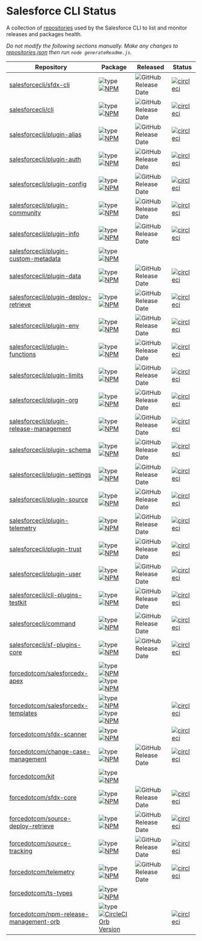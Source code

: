 # Salesforce CLI Status

A collection of [repositories](./repositories.json) used by the Salesforce CLI to list and monitor releases and packages health.

*Do not modify the following sections manually. Make any changes to [repositories.json](./repositories.json) then run `node generateReadme.js`.*

<!-- Repositories -->

| Repository | Package | Released | Status |
|------------|---------|----------|--------|
| [salesforcecli/sfdx-cli](https://github.com/salesforcecli/sfdx-cli) | ![type](https://img.shields.io/badge/%20-aggregator-orange)[![NPM](https://img.shields.io/npm/v/sfdx-cli.svg?label=sfdx-cli)](https://www.npmjs.com/package/sfdx-cli) | ![GitHub Release Date](https://img.shields.io/github/release-date/salesforcecli/sfdx-cli?color=ffc16b&label=%20) | [![circleci](https://circleci.com/gh/salesforcecli/sfdx-cli.svg?style=svg)](https://app.circleci.com/pipelines/github/salesforcecli/sfdx-cli) |
| [salesforcecli/cli](https://github.com/salesforcecli/cli) | ![type](https://img.shields.io/badge/%20-aggregator-orange)[![NPM](https://img.shields.io/npm/v/@salesforce/cli.svg?label=@salesforce/cli)](https://www.npmjs.com/package/@salesforce/cli) | ![GitHub Release Date](https://img.shields.io/github/release-date/salesforcecli/cli?color=ffc16b&label=%20) | [![circleci](https://circleci.com/gh/salesforcecli/cli.svg?style=svg)](https://app.circleci.com/pipelines/github/salesforcecli/cli) |
| [salesforcecli/plugin-alias](https://github.com/salesforcecli/plugin-alias) | ![type](https://img.shields.io/badge/%20-plugin-blue)[![NPM](https://img.shields.io/npm/v/@salesforce/plugin-alias.svg?label=@salesforce/plugin-alias)](https://www.npmjs.com/package/@salesforce/plugin-alias) | ![GitHub Release Date](https://img.shields.io/github/release-date/salesforcecli/plugin-alias?color=ffc16b&label=%20) | [![circleci](https://circleci.com/gh/salesforcecli/plugin-alias.svg?style=svg)](https://app.circleci.com/pipelines/github/salesforcecli/plugin-alias) |
| [salesforcecli/plugin-auth](https://github.com/salesforcecli/plugin-auth) | ![type](https://img.shields.io/badge/%20-plugin-blue)[![NPM](https://img.shields.io/npm/v/@salesforce/plugin-auth.svg?label=@salesforce/plugin-auth)](https://www.npmjs.com/package/@salesforce/plugin-auth) | ![GitHub Release Date](https://img.shields.io/github/release-date/salesforcecli/plugin-auth?color=ffc16b&label=%20) | [![circleci](https://circleci.com/gh/salesforcecli/plugin-auth.svg?style=svg)](https://app.circleci.com/pipelines/github/salesforcecli/plugin-auth) |
| [salesforcecli/plugin-config](https://github.com/salesforcecli/plugin-config) | ![type](https://img.shields.io/badge/%20-plugin-blue)[![NPM](https://img.shields.io/npm/v/@salesforce/plugin-config.svg?label=@salesforce/plugin-config)](https://www.npmjs.com/package/@salesforce/plugin-config) | ![GitHub Release Date](https://img.shields.io/github/release-date/salesforcecli/plugin-config?color=ffc16b&label=%20) | [![circleci](https://circleci.com/gh/salesforcecli/plugin-config.svg?style=svg)](https://app.circleci.com/pipelines/github/salesforcecli/plugin-config) |
| [salesforcecli/plugin-community](https://github.com/salesforcecli/plugin-community) | ![type](https://img.shields.io/badge/%20-plugin-blue)[![NPM](https://img.shields.io/npm/v/@salesforce/plugin-community.svg?label=@salesforce/plugin-community)](https://www.npmjs.com/package/@salesforce/plugin-community) | ![GitHub Release Date](https://img.shields.io/github/release-date/salesforcecli/plugin-community?color=ffc16b&label=%20) | [![circleci](https://circleci.com/gh/salesforcecli/plugin-community.svg?style=svg)](https://app.circleci.com/pipelines/github/salesforcecli/plugin-community) |
| [salesforcecli/plugin-info](https://github.com/salesforcecli/plugin-info) | ![type](https://img.shields.io/badge/%20-plugin-blue)[![NPM](https://img.shields.io/npm/v/@salesforce/plugin-info.svg?label=@salesforce/plugin-info)](https://www.npmjs.com/package/@salesforce/plugin-info) | ![GitHub Release Date](https://img.shields.io/github/release-date/salesforcecli/plugin-info?color=ffc16b&label=%20) | [![circleci](https://circleci.com/gh/salesforcecli/plugin-info.svg?style=svg)](https://app.circleci.com/pipelines/github/salesforcecli/plugin-info) |
| [salesforcecli/plugin-custom-metadata](https://github.com/salesforcecli/plugin-custom-metadata) | ![type](https://img.shields.io/badge/%20-plugin-blue)[![NPM](https://img.shields.io/npm/v/@salesforce/plugin-custom-metadata.svg?label=@salesforce/plugin-custom-metadata)](https://www.npmjs.com/package/@salesforce/plugin-custom-metadata) |  |  |
| [salesforcecli/plugin-data](https://github.com/salesforcecli/plugin-data) | ![type](https://img.shields.io/badge/%20-plugin-blue)[![NPM](https://img.shields.io/npm/v/@salesforce/plugin-data.svg?label=@salesforce/plugin-data)](https://www.npmjs.com/package/@salesforce/plugin-data) | ![GitHub Release Date](https://img.shields.io/github/release-date/salesforcecli/plugin-data?color=ffc16b&label=%20) | [![circleci](https://circleci.com/gh/salesforcecli/plugin-data.svg?style=svg)](https://app.circleci.com/pipelines/github/salesforcecli/plugin-data) |
| [salesforcecli/plugin-deploy-retrieve](https://github.com/salesforcecli/plugin-deploy-retrieve) | ![type](https://img.shields.io/badge/%20-plugin-blue)[![NPM](https://img.shields.io/npm/v/@salesforce/plugin-deploy-retrieve.svg?label=@salesforce/plugin-deploy-retrieve)](https://www.npmjs.com/package/@salesforce/plugin-deploy-retrieve) | ![GitHub Release Date](https://img.shields.io/github/release-date/salesforcecli/plugin-deploy-retrieve?color=ffc16b&label=%20) | [![circleci](https://circleci.com/gh/salesforcecli/plugin-deploy-retrieve.svg?style=svg)](https://app.circleci.com/pipelines/github/salesforcecli/plugin-deploy-retrieve) |
| [salesforcecli/plugin-env](https://github.com/salesforcecli/plugin-env) | ![type](https://img.shields.io/badge/%20-plugin-blue)[![NPM](https://img.shields.io/npm/v/@salesforce/plugin-env.svg?label=@salesforce/plugin-env)](https://www.npmjs.com/package/@salesforce/plugin-env) | ![GitHub Release Date](https://img.shields.io/github/release-date/salesforcecli/plugin-env?color=ffc16b&label=%20) | [![circleci](https://circleci.com/gh/salesforcecli/plugin-env.svg?style=svg)](https://app.circleci.com/pipelines/github/salesforcecli/plugin-env) |
| [salesforcecli/plugin-functions](https://github.com/salesforcecli/plugin-functions) | ![type](https://img.shields.io/badge/%20-plugin-blue)[![NPM](https://img.shields.io/npm/v/@salesforce/plugin-functions.svg?label=@salesforce/plugin-functions)](https://www.npmjs.com/package/@salesforce/plugin-functions) | ![GitHub Release Date](https://img.shields.io/github/release-date/salesforcecli/plugin-functions?color=ffc16b&label=%20) | [![circleci](https://circleci.com/gh/salesforcecli/plugin-functions.svg?style=svg)](https://app.circleci.com/pipelines/github/salesforcecli/plugin-functions) |
| [salesforcecli/plugin-limits](https://github.com/salesforcecli/plugin-limits) | ![type](https://img.shields.io/badge/%20-plugin-blue)[![NPM](https://img.shields.io/npm/v/@salesforce/plugin-limits.svg?label=@salesforce/plugin-limits)](https://www.npmjs.com/package/@salesforce/plugin-limits) | ![GitHub Release Date](https://img.shields.io/github/release-date/salesforcecli/plugin-limits?color=ffc16b&label=%20) | [![circleci](https://circleci.com/gh/salesforcecli/plugin-limits.svg?style=svg)](https://app.circleci.com/pipelines/github/salesforcecli/plugin-limits) |
| [salesforcecli/plugin-org](https://github.com/salesforcecli/plugin-org) | ![type](https://img.shields.io/badge/%20-plugin-blue)[![NPM](https://img.shields.io/npm/v/@salesforce/plugin-org.svg?label=@salesforce/plugin-org)](https://www.npmjs.com/package/@salesforce/plugin-org) | ![GitHub Release Date](https://img.shields.io/github/release-date/salesforcecli/plugin-org?color=ffc16b&label=%20) | [![circleci](https://circleci.com/gh/salesforcecli/plugin-org.svg?style=svg)](https://app.circleci.com/pipelines/github/salesforcecli/plugin-org) |
| [salesforcecli/plugin-release-management](https://github.com/salesforcecli/plugin-release-management) | ![type](https://img.shields.io/badge/%20-plugin-blue)[![NPM](https://img.shields.io/npm/v/@salesforce/plugin-release-management.svg?label=@salesforce/plugin-release-management)](https://www.npmjs.com/package/@salesforce/plugin-release-management) | ![GitHub Release Date](https://img.shields.io/github/release-date/salesforcecli/plugin-release-management?color=ffc16b&label=%20) | [![circleci](https://circleci.com/gh/salesforcecli/plugin-release-management.svg?style=svg)](https://app.circleci.com/pipelines/github/salesforcecli/plugin-release-management) |
| [salesforcecli/plugin-schema](https://github.com/salesforcecli/plugin-schema) | ![type](https://img.shields.io/badge/%20-plugin-blue)[![NPM](https://img.shields.io/npm/v/@salesforce/plugin-schema.svg?label=@salesforce/plugin-schema)](https://www.npmjs.com/package/@salesforce/plugin-schema) | ![GitHub Release Date](https://img.shields.io/github/release-date/salesforcecli/plugin-schema?color=ffc16b&label=%20) | [![circleci](https://circleci.com/gh/salesforcecli/plugin-schema.svg?style=svg)](https://app.circleci.com/pipelines/github/salesforcecli/plugin-schema) |
| [salesforcecli/plugin-settings](https://github.com/salesforcecli/plugin-settings) | ![type](https://img.shields.io/badge/%20-plugin-blue)[![NPM](https://img.shields.io/npm/v/@salesforce/plugin-settings.svg?label=@salesforce/plugin-settings)](https://www.npmjs.com/package/@salesforce/plugin-settings) | ![GitHub Release Date](https://img.shields.io/github/release-date/salesforcecli/plugin-settings?color=ffc16b&label=%20) | [![circleci](https://circleci.com/gh/salesforcecli/plugin-settings.svg?style=svg)](https://app.circleci.com/pipelines/github/salesforcecli/plugin-settings) |
| [salesforcecli/plugin-source](https://github.com/salesforcecli/plugin-source) | ![type](https://img.shields.io/badge/%20-plugin-blue)[![NPM](https://img.shields.io/npm/v/@salesforce/plugin-source.svg?label=@salesforce/plugin-source)](https://www.npmjs.com/package/@salesforce/plugin-source) | ![GitHub Release Date](https://img.shields.io/github/release-date/salesforcecli/plugin-source?color=ffc16b&label=%20) | [![circleci](https://circleci.com/gh/salesforcecli/plugin-source.svg?style=svg)](https://app.circleci.com/pipelines/github/salesforcecli/plugin-source) |
| [salesforcecli/plugin-telemetry](https://github.com/salesforcecli/plugin-telemetry) | ![type](https://img.shields.io/badge/%20-plugin-blue)[![NPM](https://img.shields.io/npm/v/@salesforce/plugin-telemetry.svg?label=@salesforce/plugin-telemetry)](https://www.npmjs.com/package/@salesforce/plugin-telemetry) | ![GitHub Release Date](https://img.shields.io/github/release-date/salesforcecli/plugin-telemetry?color=ffc16b&label=%20) | [![circleci](https://circleci.com/gh/salesforcecli/plugin-telemetry.svg?style=svg)](https://app.circleci.com/pipelines/github/salesforcecli/plugin-telemetry) |
| [salesforcecli/plugin-trust](https://github.com/salesforcecli/plugin-trust) | ![type](https://img.shields.io/badge/%20-plugin-blue)[![NPM](https://img.shields.io/npm/v/@salesforce/plugin-trust.svg?label=@salesforce/plugin-trust)](https://www.npmjs.com/package/@salesforce/plugin-trust) | ![GitHub Release Date](https://img.shields.io/github/release-date/salesforcecli/plugin-trust?color=ffc16b&label=%20) | [![circleci](https://circleci.com/gh/salesforcecli/plugin-trust.svg?style=svg)](https://app.circleci.com/pipelines/github/salesforcecli/plugin-trust) |
| [salesforcecli/plugin-user](https://github.com/salesforcecli/plugin-user) | ![type](https://img.shields.io/badge/%20-plugin-blue)[![NPM](https://img.shields.io/npm/v/@salesforce/plugin-user.svg?label=@salesforce/plugin-user)](https://www.npmjs.com/package/@salesforce/plugin-user) | ![GitHub Release Date](https://img.shields.io/github/release-date/salesforcecli/plugin-user?color=ffc16b&label=%20) | [![circleci](https://circleci.com/gh/salesforcecli/plugin-user.svg?style=svg)](https://app.circleci.com/pipelines/github/salesforcecli/plugin-user) |
| [salesforcecli/cli-plugins-testkit](https://github.com/salesforcecli/cli-plugins-testkit) | ![type](https://img.shields.io/badge/%20-library-yellowgreen)[![NPM](https://img.shields.io/npm/v/@salesforce/cli-plugins-testkit.svg?label=@salesforce/cli-plugins-testkit)](https://www.npmjs.com/package/@salesforce/cli-plugins-testkit) | ![GitHub Release Date](https://img.shields.io/github/release-date/salesforcecli/cli-plugins-testkit?color=ffc16b&label=%20) | [![circleci](https://circleci.com/gh/salesforcecli/cli-plugins-testkit.svg?style=svg)](https://app.circleci.com/pipelines/github/salesforcecli/cli-plugins-testkit) |
| [salesforcecli/command](https://github.com/salesforcecli/command) | ![type](https://img.shields.io/badge/%20-library-yellowgreen)[![NPM](https://img.shields.io/npm/v/@salesforce/command.svg?label=@salesforce/command)](https://www.npmjs.com/package/@salesforce/command) | ![GitHub Release Date](https://img.shields.io/github/release-date/salesforcecli/command?color=ffc16b&label=%20) | [![circleci](https://circleci.com/gh/salesforcecli/command.svg?style=svg)](https://app.circleci.com/pipelines/github/salesforcecli/command) |
| [salesforcecli/sf-plugins-core](https://github.com/salesforcecli/sf-plugins-core) | ![type](https://img.shields.io/badge/%20-library-yellowgreen)[![NPM](https://img.shields.io/npm/v/@salesforce/sf-plugins-core.svg?label=@salesforce/sf-plugins-core)](https://www.npmjs.com/package/@salesforce/sf-plugins-core) | ![GitHub Release Date](https://img.shields.io/github/release-date/salesforcecli/sf-plugins-core?color=ffc16b&label=%20) | [![circleci](https://circleci.com/gh/salesforcecli/sf-plugins-core.svg?style=svg)](https://app.circleci.com/pipelines/github/salesforcecli/sf-plugins-core) |
| [forcedotcom/salesforcedx-apex](https://github.com/forcedotcom/salesforcedx-apex) | ![type](https://img.shields.io/badge/%20-plugin-blue)[![NPM](https://img.shields.io/npm/v/@salesforce/plugin-apex.svg?label=@salesforce/plugin-apex)](https://www.npmjs.com/package/@salesforce/plugin-apex)<br>![type](https://img.shields.io/badge/%20-library-yellowgreen)[![NPM](https://img.shields.io/npm/v/@salesforce/apex-node.svg?label=@salesforce/apex-node)](https://www.npmjs.com/package/@salesforce/apex-node) |  |  |
| [forcedotcom/salesforcedx-templates](https://github.com/forcedotcom/salesforcedx-templates) | ![type](https://img.shields.io/badge/%20-plugin-blue)[![NPM](https://img.shields.io/npm/v/@salesforce/plugin-templates.svg?label=@salesforce/plugin-templates)](https://www.npmjs.com/package/@salesforce/plugin-templates)<br>![type](https://img.shields.io/badge/%20-library-yellowgreen)[![NPM](https://img.shields.io/npm/v/@salesforce/templates.svg?label=@salesforce/templates)](https://www.npmjs.com/package/@salesforce/templates) |  | [![circleci](https://circleci.com/gh/forcedotcom/salesforcedx-templates.svg?style=svg)](https://app.circleci.com/pipelines/github/forcedotcom/salesforcedx-templates) |
| [forcedotcom/sfdx-scanner](https://github.com/forcedotcom/sfdx-scanner) | ![type](https://img.shields.io/badge/%20-plugin-blue)[![NPM](https://img.shields.io/npm/v/@salesforce/sfdx-scanner.svg?label=@salesforce/sfdx-scanner)](https://www.npmjs.com/package/@salesforce/sfdx-scanner) |  | [![circleci](https://circleci.com/gh/forcedotcom/sfdx-scanner.svg?style=svg)](https://app.circleci.com/pipelines/github/forcedotcom/sfdx-scanner) |
| [forcedotcom/change-case-management](https://github.com/forcedotcom/change-case-management) | ![type](https://img.shields.io/badge/%20-plugin-blue)[![NPM](https://img.shields.io/npm/v/@salesforce/change-case-management.svg?label=@salesforce/change-case-management)](https://www.npmjs.com/package/@salesforce/change-case-management) | ![GitHub Release Date](https://img.shields.io/github/release-date/forcedotcom/change-case-management?color=ffc16b&label=%20) | [![circleci](https://circleci.com/gh/forcedotcom/change-case-management.svg?style=svg)](https://app.circleci.com/pipelines/github/forcedotcom/change-case-management) |
| [forcedotcom/kit](https://github.com/forcedotcom/kit) | ![type](https://img.shields.io/badge/%20-library-yellowgreen)[![NPM](https://img.shields.io/npm/v/@salesforce/kit.svg?label=@salesforce/kit)](https://www.npmjs.com/package/@salesforce/kit) |  |  |
| [forcedotcom/sfdx-core](https://github.com/forcedotcom/sfdx-core) | ![type](https://img.shields.io/badge/%20-library-yellowgreen)[![NPM](https://img.shields.io/npm/v/@salesforce/core.svg?label=@salesforce/core)](https://www.npmjs.com/package/@salesforce/core) | ![GitHub Release Date](https://img.shields.io/github/release-date/forcedotcom/sfdx-core?color=ffc16b&label=%20) | [![circleci](https://circleci.com/gh/forcedotcom/sfdx-core.svg?style=svg)](https://app.circleci.com/pipelines/github/forcedotcom/sfdx-core) |
| [forcedotcom/source-deploy-retrieve](https://github.com/forcedotcom/source-deploy-retrieve) | ![type](https://img.shields.io/badge/%20-library-yellowgreen)[![NPM](https://img.shields.io/npm/v/@salesforce/source-deploy-retrieve.svg?label=@salesforce/source-deploy-retrieve)](https://www.npmjs.com/package/@salesforce/source-deploy-retrieve) | ![GitHub Release Date](https://img.shields.io/github/release-date/forcedotcom/source-deploy-retrieve?color=ffc16b&label=%20) | [![circleci](https://circleci.com/gh/forcedotcom/source-deploy-retrieve.svg?style=svg)](https://app.circleci.com/pipelines/github/forcedotcom/source-deploy-retrieve) |
| [forcedotcom/source-tracking](https://github.com/forcedotcom/source-tracking) | ![type](https://img.shields.io/badge/%20-library-yellowgreen)[![NPM](https://img.shields.io/npm/v/@salesforce/source-tracking.svg?label=@salesforce/source-tracking)](https://www.npmjs.com/package/@salesforce/source-tracking) | ![GitHub Release Date](https://img.shields.io/github/release-date/forcedotcom/source-tracking?color=ffc16b&label=%20) | [![circleci](https://circleci.com/gh/forcedotcom/source-tracking.svg?style=svg)](https://app.circleci.com/pipelines/github/forcedotcom/source-tracking) |
| [forcedotcom/telemetry](https://github.com/forcedotcom/telemetry) | ![type](https://img.shields.io/badge/%20-library-yellowgreen)[![NPM](https://img.shields.io/npm/v/@salesforce/telemetry.svg?label=@salesforce/telemetry)](https://www.npmjs.com/package/@salesforce/telemetry) | ![GitHub Release Date](https://img.shields.io/github/release-date/forcedotcom/telemetry?color=ffc16b&label=%20) | [![circleci](https://circleci.com/gh/forcedotcom/telemetry.svg?style=svg)](https://app.circleci.com/pipelines/github/forcedotcom/telemetry) |
| [forcedotcom/ts-types](https://github.com/forcedotcom/ts-types) | ![type](https://img.shields.io/badge/%20-library-yellowgreen)[![NPM](https://img.shields.io/npm/v/@salesforce/ts-types.svg?label=@salesforce/ts-types)](https://www.npmjs.com/package/@salesforce/ts-types) |  |  |
| [forcedotcom/npm-release-management-orb](https://github.com/forcedotcom/npm-release-management-orb) | ![type](https://img.shields.io/badge/%20-orb-orange)[![CircleCI Orb Version](https://img.shields.io/badge/endpoint.svg?label=salesforce/npm-release-management&url=https://badges.circleci.io/orb/salesforce/npm-release-management)](https://circleci.com/orbs/registry/orb/salesforce/npm-release-management) |  | [![circleci](https://circleci.com/gh/forcedotcom/npm-release-management-orb.svg?style=svg)](https://app.circleci.com/pipelines/github/forcedotcom/npm-release-management-orb) |

